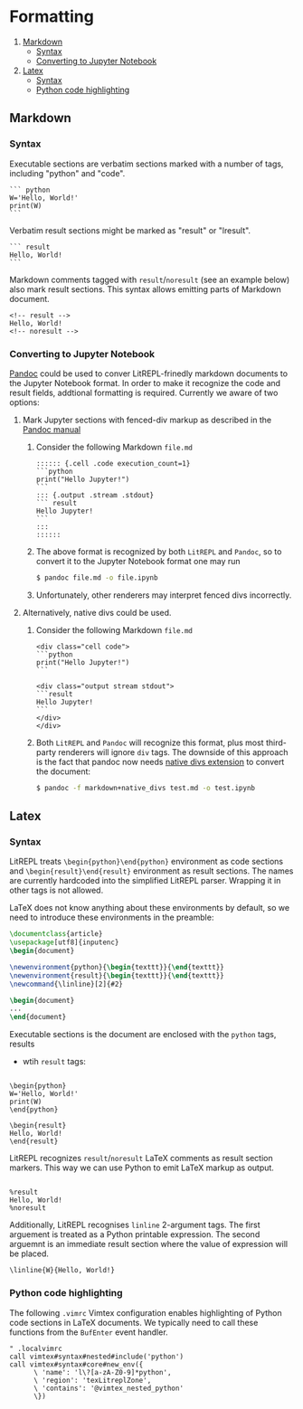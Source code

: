 Formatting
==========


1. [Markdown](#markdown)
   * [Syntax](#syntax)
   * [Converting to Jupyter Notebook](#converting-to-jupyter-notebook)
2. [Latex](#latex)
   * [Syntax](#syntax)
   * [Python code highlighting](#python-code-highlighting)

Markdown
--------

### Syntax

Executable sections are verbatim sections marked with a number of tags,
including "python" and "code".

~~~~
``` python
W='Hello, World!'
print(W)
```
~~~~

Verbatim result sections might be marked as "result" or "lresult".

~~~~
``` result
Hello, World!
```
~~~~

Markdown comments tagged with `result`/`noresult` (see an example below) also
mark result sections. This syntax allows emitting parts of Markdown document.

~~~~
<!-- result -->
Hello, World!
<!-- noresult -->
~~~~


### Converting to Jupyter Notebook

[Pandoc](https://pandoc.org) could be used to conver LitREPL-frinedly markdown
documents to the Jupyter Notebook format. In order to make it recognize the code
and result fields, addtional formatting is required. Currently we aware of two
options:

1. Mark Jupyter sections with fenced-div markup as described in the [Pandoc
   manual](https://pandoc.org/MANUAL.html#jupyter-notebooks)
   1. Consider the following Markdown `file.md`
      ````{.markdown}
      :::::: {.cell .code execution_count=1}
      ```python
      print("Hello Jupyter!")
      ```
      ::: {.output .stream .stdout}
      ``` result
      Hello Jupyter!
      ```
      :::
      ::::::
      ````
   2. The above format is recognized by both `LitREPL` and `Pandoc`, so to
      convert it to the Jupyter Notebook format one may run
      ```sh
      $ pandoc file.md -o file.ipynb
      ```
   3. Unfortunately, other renderers may interpret fenced divs incorrectly.

2. Alternatively, native divs could be used.
   1. Consider the following Markdown `file.md`
      ````{.markdown}
      <div class="cell code">
      ```python
      print("Hello Jupyter!")
      ```

      <div class="output stream stdout">
      ```result
      Hello Jupyter!
      ```
      </div>
      </div>
      ````
   2. Both `LitREPL` and `Pandoc` will recognize this format, plus most
      third-party renderers will ignore `div` tags. The downside of this
      approach is the fact that pandoc now needs [native divs
      extension](https://pandoc.org/MANUAL.html#extension-native_divs) to
      convert the document:
      ```sh
      $ pandoc -f markdown+native_divs test.md -o test.ipynb
      ```

Latex
-----

### Syntax

LitREPL treats `\begin{python}\end{python}` environment as code sections and
`\begin{result}\end{result}` environment as result sections. The names are
currently hardcoded into the simplified LitREPL parser. Wrapping it in other
tags is not allowed.

LaTeX does not know anything about these environments by default, so we need to
introduce these environments in the preamble:

~~~~ latex
\documentclass{article}
\usepackage[utf8]{inputenc}
\begin{document}

\newenvironment{python}{\begin{texttt}}{\end{texttt}}
\newenvironment{result}{\begin{texttt}}{\end{texttt}}
\newcommand{\linline}[2]{#2}

\begin{document}
...
\end{document}
~~~~

Executable sections is the document are enclosed with the `python` tags, results
- wtih `result` tags:

~~~~

\begin{python}
W='Hello, World!'
print(W)
\end{python}

\begin{result}
Hello, World!
\end{result}

~~~~

LitREPL recognizes `result`/`noresult` LaTeX comments as result section markers.
This way we can use Python to emit LaTeX markup as output.

~~~~

%result
Hello, World!
%noresult

~~~~

Additionally, LitREPL recognises `linline` 2-argument tags. The first arguement
is treated as a Python printable expression. The second arguemnt is an immediate
result section where the value of expression will be placed.

~~~~
\linline{W}{Hello, World!}
~~~~

### Python code highlighting

The following `.vimrc` Vimtex configuration enables highlighting of Python
code sections in LaTeX documents. We typically need to call these functions from
the `BufEnter` event handler.

``` vim
" .localvimrc
call vimtex#syntax#nested#include('python')
call vimtex#syntax#core#new_env({
      \ 'name': 'l\?[a-zA-Z0-9]*python',
      \ 'region': 'texLitreplZone',
      \ 'contains': '@vimtex_nested_python'
      \})
```

